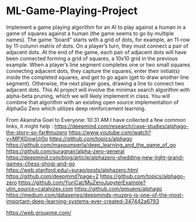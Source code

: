 # ML-Game-Playing-Project
Implement a game playing algorithm for an AI to play against a human in a game of squares against a human (the game seems to go by multiple names). The game “board” starts with a grid of dots, for example, an 11-row by 11-column matrix of dots. On a player’s turn, they must connect a pair of adjacent dots. At the end of the game, each pair of adjacent dots will have been connected forming a grid of squares, a 10x10 grid in the previous example. When a player’s line segment completes one or two small squares connecting adjacent dots, they capture the squares, enter their initial(s) inside the completed squares, and get to go again (get to draw another line segment). Otherwise, the next player goes, drawing a line to connect two adjacent dots.
This AI project will involve the minimax search algorithm with alpha-beta pruning, which we will likely implement in class. You will combine that algorithm with an existing open source implementation of AlphaGo Zero which utilizes deep reinforcement learning.

From Akansha Goel to Everyone:  10:31 AM
I have collected a few common links, it might help :
https://deepmind.com/research/case-studies/alphago-the-story-so-far#muzero
https://www.youtube.com/watch?v=MPXGiowUr0o
https://github.com/topics/alphago
https://github.com/maxpumperla/deep_learning_and_the_game_of_go
https://github.com/suragnair/alpha-zero-general
https://deepmind.com/blog/article/alphazero-shedding-new-light-grand-games-chess-shogi-and-go
https://web.stanford.edu/~surag/posts/alphazero.html
https://github.com/deepmind?page=2
https://github.com/topics/alphago-zero
https://github.com/YuriCat/MuZeroJupyterExample?utm_source=catalyzex.com
https://github.com/pmuens/alphago
https://medium.com/dataseries/deepminds-muzero-is-one-of-the-most-important-deep-learning-systems-ever-created-347442a6793

https://web.groupme.com/

